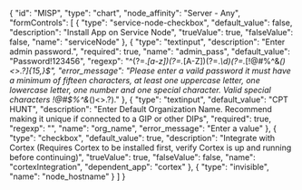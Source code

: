 {
  "id": "MISP",
  "type": "chart",
  "node_affinity": "Server - Any",
  "formControls": [
    {
      "type": "service-node-checkbox",
      "default_value": false,
      "description": "Install App on Service Node",
      "trueValue": true,
      "falseValue": false,
      "name": "serviceNode"
    },
    {
      "type": "textinput",
      "description": "Enter admin password.",
      "required": true,
      "name": "admin_pass",
      "default_value": "Password!123456",
      "regexp": "^(?=.*[a-z])(?=.*[A-Z])(?=.*\\d)(?=.*[!@#$%^&*()<>.?])[A-Za-z\\d!@#$%^&*()<>.?]{15,}$",      
      "error_message": "Please enter a vaild password it must have a minimum of fifteen characters, at least one uppercase letter, one lowercase letter, one number and one special character.  Valid special characters !@#$%^&*()<>.?)."
    },
    {
      "type": "textinput",
      "default_value": "CPT HUNT",
      "description": "Enter Default Organization Name. Recommend making it unique if connected to a GIP or other DIPs",
      "required": true,
      "regexp": "",
      "name": "org_name",
      "error_message": "Enter a value"
    },
    {
      "type": "checkbox",
      "default_value": true,
      "description": "Integrate with Cortex (Requires Cortex to be installed first, verify Cortex is up and running before continuing)",
      "trueValue": true,
      "falseValue": false,
      "name": "cortexIntegration",
      "dependent_app": "cortex"
    },
    {
      "type": "invisible",
      "name": "node_hostname"
    }
  ]
}

